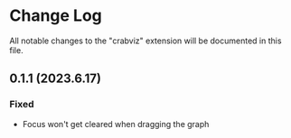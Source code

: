 # Change Log

All notable changes to the "crabviz" extension will be documented in this file.

## 0.1.1 (2023.6.17)

### Fixed
* Focus won't get cleared when dragging the graph
